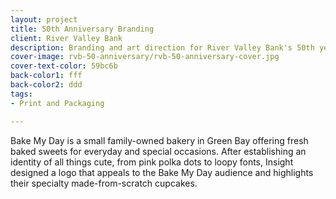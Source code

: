 ```yaml
---
layout: project
title: 50th Anniversary Branding
client: River Valley Bank
description: Branding and art direction for River Valley Bank's 50th year.
cover-image: rvb-50-anniversary/rvb-50-anniversary-cover.jpg
cover-text-color: 59bc6b
back-color1: fff
back-color2: ddd
tags:
- Print and Packaging

---
```

Bake My Day is a small family-owned bakery in Green Bay offering fresh baked sweets for everyday and special occasions. After establishing an identity of all things cute, from pink polka dots to loopy fonts, Insight designed a logo that appeals to the Bake My Day audience and highlights their specialty made-from-scratch cupcakes.

